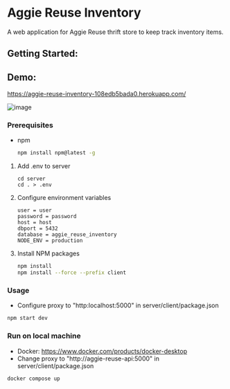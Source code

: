 # Aggie Reuse Inventory
A web application for Aggie Reuse thrift store to keep track inventory items.

## Getting Started:
## Demo: 
https://aggie-reuse-inventory-108edb5bada0.herokuapp.com/

![image](https://github.com/zhxu33/Aggie-Reuse-Inventory/assets/77419802/609d7538-0a80-428a-9a14-f7c35f6eb0aa)


### Prerequisites
* npm
  ```sh
  npm install npm@latest -g
  ```
1. Add .env to server
   ```
   cd server
   cd . > .env
   ```
3. Configure environment variables
   ```
   user = user
   password = password
   host = host
   dbport = 5432
   database = aggie_reuse_inventory
   NODE_ENV = production
   ```
4. Install NPM packages
   ```sh
   npm install
   npm install --force --prefix client
   ```
### Usage
 * Configure proxy to "http:localhost:5000" in server/client/package.json
```sh
npm start dev
```
### Run on local machine
 * Docker: https://www.docker.com/products/docker-desktop
 * Change proxy to "http://aggie-reuse-api:5000" in server/client/package.json
```
docker compose up
```




